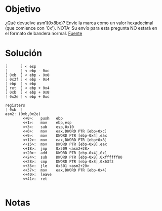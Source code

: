 
# Objetivo 
¿Qué devuelve asm1(0x8be)? Envíe la marca como un valor hexadecimal (que comience con '0x'). NOTA: Su envío para esta pregunta NO estará en el formato de bandera normal. [Fuente](https://jupiter.challenges.picoctf.org/static/66c927e32f3d7be7a62d13a7c2250943/test.S) 

# Solución 
```
[      ] < esp
[      ] < ebp - 0xc
[ 0xb  ] < ebp - 0x8
[ 0x2f ] < ebp - 0x4
[ ebp  ] < ebp 
[ ret  ] < ebp + 0x4
[ 0xb  ] < ebp + 0x8
[ 0x2e ] < ebp + 0xc

registers 
[ 0xb  ]
asm2: (0xb,0x2e)    
        <+0>:   push   ebp
        <+1>:   mov    ebp,esp
        <+3>:   sub    esp,0x10
        <+6>:   mov    eax,DWORD PTR [ebp+0xc]
        <+9>:   mov    DWORD PTR [ebp-0x4],eax
        <+12>:  mov    eax,DWORD PTR [ebp+0x8]
        <+15>:  mov    DWORD PTR [ebp-0x8],eax
        <+18>:  jmp    0x509 <asm2+28>
        <+20>:  add    DWORD PTR [ebp-0x4],0x1
        <+24>:  sub    DWORD PTR [ebp-0x8],0xffffff80
        <+28>:  cmp    DWORD PTR [ebp-0x8],0x63f3
        <+35>:  jle    0x501 <asm2+20>
        <+37>:  mov    eax,DWORD PTR [ebp-0x4]
        <+40>:  leave  
        <+41>:  ret    


```

# Notas 

